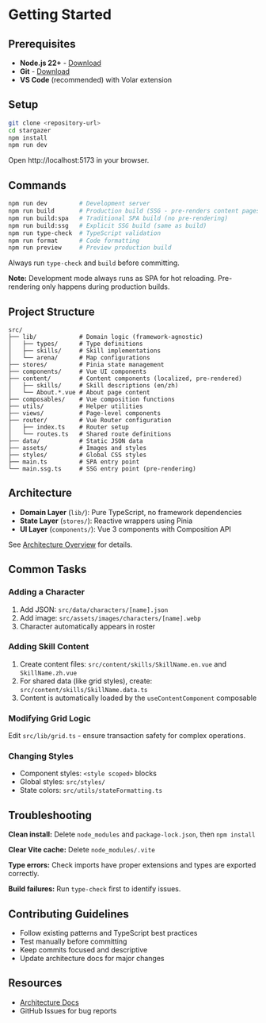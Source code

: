 # Getting Started

## Prerequisites

- **Node.js 22+** - [Download](https://nodejs.org/)
- **Git** - [Download](https://git-scm.com/)
- **VS Code** (recommended) with Volar extension

## Setup

```bash
git clone <repository-url>
cd stargazer
npm install
npm run dev
```

Open http://localhost:5173 in your browser.

## Commands

```bash
npm run dev         # Development server
npm run build       # Production build (SSG - pre-renders content pages)
npm run build:spa   # Traditional SPA build (no pre-rendering)
npm run build:ssg   # Explicit SSG build (same as build)
npm run type-check  # TypeScript validation
npm run format      # Code formatting
npm run preview     # Preview production build
```

Always run `type-check` and `build` before committing.

**Note:** Development mode always runs as SPA for hot reloading. Pre-rendering only happens during production builds.

## Project Structure

```
src/
├── lib/            # Domain logic (framework-agnostic)
│   ├── types/      # Type definitions
│   ├── skills/     # Skill implementations
│   └── arena/      # Map configurations
├── stores/         # Pinia state management
├── components/     # Vue UI components
├── content/        # Content components (localized, pre-rendered)
│   ├── skills/     # Skill descriptions (en/zh)
│   └── About.*.vue # About page content
├── composables/    # Vue composition functions
├── utils/          # Helper utilities
├── views/          # Page-level components
├── router/         # Vue Router configuration
│   ├── index.ts    # Router setup
│   └── routes.ts   # Shared route definitions
├── data/           # Static JSON data
├── assets/         # Images and styles
├── styles/         # Global CSS styles
├── main.ts         # SPA entry point
└── main.ssg.ts     # SSG entry point (pre-rendering)
```

## Architecture

- **Domain Layer** (`lib/`): Pure TypeScript, no framework dependencies
- **State Layer** (`stores/`): Reactive wrappers using Pinia
- **UI Layer** (`components/`): Vue 3 components with Composition API

See [Architecture Overview](./ARCHITECTURE.md) for details.

## Common Tasks

### Adding a Character

1. Add JSON: `src/data/characters/[name].json`
2. Add image: `src/assets/images/characters/[name].webp`
3. Character automatically appears in roster

### Adding Skill Content

1. Create content files: `src/content/skills/SkillName.en.vue` and `SkillName.zh.vue`
2. For shared data (like grid styles), create: `src/content/skills/SkillName.data.ts`
3. Content is automatically loaded by the `useContentComponent` composable

### Modifying Grid Logic

Edit `src/lib/grid.ts` - ensure transaction safety for complex operations.

### Changing Styles

- Component styles: `<style scoped>` blocks
- Global styles: `src/styles/`
- State colors: `src/utils/stateFormatting.ts`

## Troubleshooting

**Clean install:** Delete `node_modules` and `package-lock.json`, then `npm install`

**Clear Vite cache:** Delete `node_modules/.vite`

**Type errors:** Check imports have proper extensions and types are exported correctly.

**Build failures:** Run `type-check` first to identify issues.

## Contributing Guidelines

- Follow existing patterns and TypeScript best practices
- Test manually before committing
- Keep commits focused and descriptive
- Update architecture docs for major changes

## Resources

- [Architecture Docs](./ARCHITECTURE.md)
- GitHub Issues for bug reports
